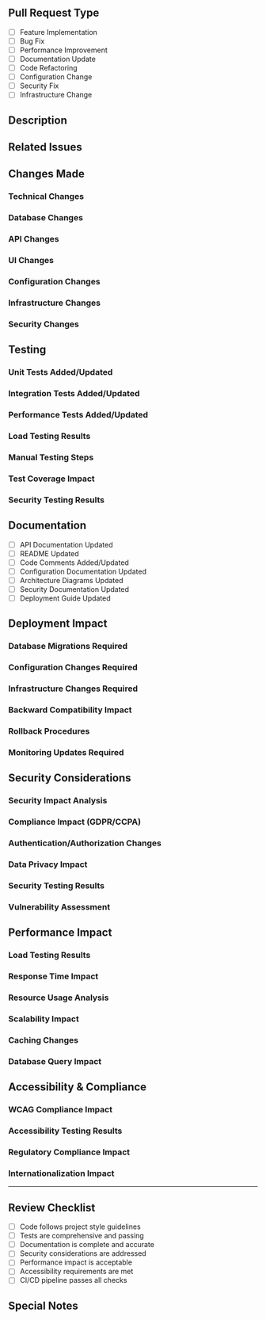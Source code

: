 ## Pull Request Type
<!-- Please check exactly one option that best describes this PR -->
- [ ] Feature Implementation
- [ ] Bug Fix
- [ ] Performance Improvement
- [ ] Documentation Update
- [ ] Code Refactoring
- [ ] Configuration Change
- [ ] Security Fix
- [ ] Infrastructure Change

## Description
<!-- Provide a detailed description of the changes with technical context and rationale -->

## Related Issues
<!-- Link related GitHub issues. Example: Fixes #123, Implements #456 -->

## Changes Made

### Technical Changes
<!-- Describe code changes, architecture modifications, and technical implementation details -->

### Database Changes
<!-- List any database schema changes, migrations, or data updates -->

### API Changes
<!-- Document any API modifications, new endpoints, or changes to existing endpoints -->

### UI Changes
<!-- Describe user interface modifications and their rationale -->

### Configuration Changes
<!-- List any changes to configuration files or environment variables -->

### Infrastructure Changes
<!-- Detail any modifications to infrastructure, deployment, or CI/CD -->

### Security Changes
<!-- Document security-related modifications or implications -->

## Testing

### Unit Tests Added/Updated
<!-- List new or modified unit tests -->

### Integration Tests Added/Updated
<!-- Describe integration test coverage changes -->

### Performance Tests Added/Updated
<!-- Detail performance testing modifications -->

### Load Testing Results
<!-- Provide load testing metrics and analysis -->

### Manual Testing Steps
<!-- Document steps to manually verify changes -->

### Test Coverage Impact
<!-- Report impact on test coverage metrics -->

### Security Testing Results
<!-- Include security testing outcomes -->

## Documentation
<!-- Check all documentation updates made -->
- [ ] API Documentation Updated
- [ ] README Updated
- [ ] Code Comments Added/Updated
- [ ] Configuration Documentation Updated
- [ ] Architecture Diagrams Updated
- [ ] Security Documentation Updated
- [ ] Deployment Guide Updated

## Deployment Impact

### Database Migrations Required
<!-- List required database migrations -->

### Configuration Changes Required
<!-- Document necessary configuration updates -->

### Infrastructure Changes Required
<!-- Detail required infrastructure modifications -->

### Backward Compatibility Impact
<!-- Analyze impact on existing functionality -->

### Rollback Procedures
<!-- Document rollback steps if deployment fails -->

### Monitoring Updates Required
<!-- List required monitoring/alerting changes -->

## Security Considerations

### Security Impact Analysis
<!-- Analyze security implications of changes -->

### Compliance Impact (GDPR/CCPA)
<!-- Assess impact on regulatory compliance -->

### Authentication/Authorization Changes
<!-- Document changes to auth mechanisms -->

### Data Privacy Impact
<!-- Analyze impact on data privacy -->

### Security Testing Results
<!-- Include security testing outcomes -->

### Vulnerability Assessment
<!-- Document vulnerability scan results -->

## Performance Impact

### Load Testing Results
<!-- Provide performance testing metrics -->

### Response Time Impact
<!-- Analyze impact on response times -->

### Resource Usage Analysis
<!-- Document CPU, memory, disk impact -->

### Scalability Impact
<!-- Assess impact on system scalability -->

### Caching Changes
<!-- Document modifications to caching -->

### Database Query Impact
<!-- Analyze impact on database performance -->

## Accessibility & Compliance

### WCAG Compliance Impact
<!-- Assess accessibility compliance -->

### Accessibility Testing Results
<!-- Include accessibility testing outcomes -->

### Regulatory Compliance Impact
<!-- Document impact on regulatory compliance -->

### Internationalization Impact
<!-- Analyze impact on i18n/l10n -->

---

## Review Checklist
<!-- Reviewers: Please verify the following -->
- [ ] Code follows project style guidelines
- [ ] Tests are comprehensive and passing
- [ ] Documentation is complete and accurate
- [ ] Security considerations are addressed
- [ ] Performance impact is acceptable
- [ ] Accessibility requirements are met
- [ ] CI/CD pipeline passes all checks

## Special Notes
<!-- Add any additional notes for reviewers -->